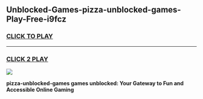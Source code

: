 
## Unblocked-Games-pizza-unblocked-games-Play-Free-i9fcz
<h3>
<a href="https://premium76.site?title=pizza-unblocked-games&ref=09A">CLICK TO PLAY</a></h3>
<hr>

<h3>
<a href="https://premium76.site?title=pizza-unblocked-games&ref=09A">CLICK 2 PLAY</a>
  
</h3>

<a href="https://premium76.site?title=pizza-unblocked-games&ref=09A"><img src="https://clearcache.store/games.png"></a>


**pizza-unblocked-games games unblocked: Your Gateway to Fun and Accessible Online Gaming**
